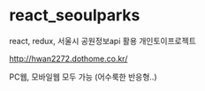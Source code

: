 # react_seoulparks
react, redux, 서울시 공원정보api 활용 개인토이프로젝트


http://hwan2272.dothome.co.kr/

PC웹, 모바일웹 모두 가능 (어수룩한 반응형..)
